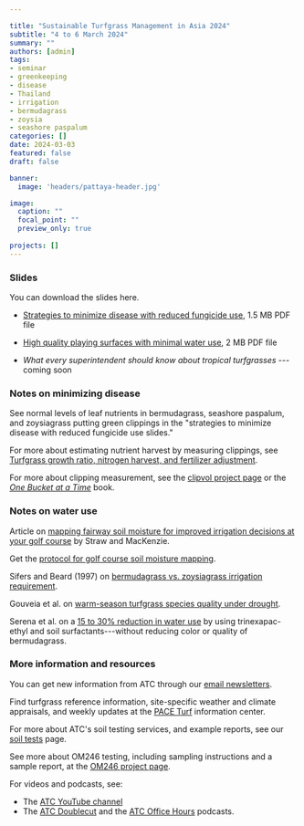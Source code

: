 ```yaml
---

title: "Sustainable Turfgrass Management in Asia 2024"
subtitle: "4 to 6 March 2024"
summary: ""
authors: [admin]
tags: 
- seminar
- greenkeeping
- disease
- Thailand
- irrigation
- bermudagrass
- zoysia
- seashore paspalum
categories: []
date: 2024-03-03
featured: false
draft: false

banner:
  image: 'headers/pattaya-header.jpg'

image:
  caption: ""
  focal_point: ""
  preview_only: true
  
projects: []
---
```


### Slides 

You can download the slides here.

* [Strategies to minimize disease with reduced fungicide use](healthy.pdf), 1.5 MB PDF file

* [High quality playing surfaces with minimal water use](irrigation.pdf), 2 MB PDF file

* *What every superintendent should know about tropical turfgrasses* --- coming soon

### Notes on minimizing disease

See normal levels of leaf nutrients in bermudagrass, seashore paspalum, and zoysiagrass putting green clippings in the "strategies to minimize disease with reduced fungicide use slides."

For more about estimating nutrient harvest by measuring clippings, see [Turfgrass growth ratio, nitrogen harvest, and fertilizer adjustment](/post/growth-ratio-nitrogen-harvest-and-fertilizer-adjustment/).

For more about clipping measurement, see the [clipvol project page](/project/clipvol/) or the [*One Bucket at a Time*](https://micahwoods.github.io/buckets/) book.

### Notes on water use

Article on [mapping fairway soil moisture for improved irrigation decisions at your golf course](https://turf.umn.edu/news/mapping-fairway-soil-moisture-improved-irrigation-decisions-your-golf-course) by Straw and MacKenzie.

Get the [protocol for golf course soil moisture mapping](https://license.umn.edu/product/protocol-for-golf-course-soil-moisture-mapping).

Sifers and Beard (1997) on [bermudagrass vs. zoysiagrass irrigation requirement](https://tic.msu.edu/tgif/flink?recno=213631).

Gouveia et al. on [warm-season turfgrass species quality under drought](https://doi.org/10.1111/jac.12681).

Serena et al. on a [15 to 30% reduction in water use](https://doi.org/10.2134/agronj2018.03.0148) by using trinexapac-ethyl and soil surfactants---without reducing color or quality of bermudagrass.

### More information and resources

You can get new information from ATC through our [email newsletters](/newsletter/).

Find turfgrass reference information, site-specific weather and climate appraisals, and weekly updates at the [PACE Turf](https://www.paceturf.org/) information center.

For more about ATC's soil testing services, and example reports, see our [soil tests](https://www.asianturfgrass.com/project/soil-tests/) page.

See more about OM246 testing, including sampling instructions and a sample report, at the [OM246 project page](https://www.asianturfgrass.com/project/om246/).

For videos and podcasts, see:

* The [ATC YouTube channel](https://www.youtube.com/asianturfgrasscenter)
* The [ATC Doublecut](https://doublecut.asianturfgrass.com/) and the [ATC Office Hours](https://office-hours.asianturfgrass.com/) podcasts.



